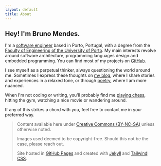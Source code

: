 ```yaml
---
layout: default
title: About
---
```


## Hey! I'm Bruno Mendes.

I'm a [software engineer](/assets/about-me/bdmendes-cv.pdf) based in Porto, Portugal, with a degree from the [Faculty of Engineering of the University of Porto](https://sigarra.up.pt/feup/en). My main interests revolve around software architecture, programming languages design and embedded programming. You can find most of my projects on [GitHub](https://github.com/bdmendes).

I see myself as a perpetual thinker, always questioning the world around me. Sometimes I express these thoughts on [my blog](/blog), where I share stories and experiences in a relaxed tone, or through [poetry](/poetry), where I am more nuanced.

When I'm not coding or writing, you'll probably find me [playing chess](https://lichess.org/@/brod56), hitting the gym, watching a nice movie or wandering around.

If any of this strikes a chord with you, feel free to contact me in your preferred way.

> Content available here under [Creative Commons (BY-NC-SA)](http://creativecommons.org/licenses/by-nc-sa/4.0/) unless otherwise noted.
>
> Images used deemed to be copyright-free. Should this not be the case, please reach out.
>
> Site hosted in [GitHub Pages](https://github.com/bdmendes/bdmendes.github.io/) and created with [Jekyll](https://jekyllrb.com/) and [Tailwind CSS](https://tailwindcss.com/).